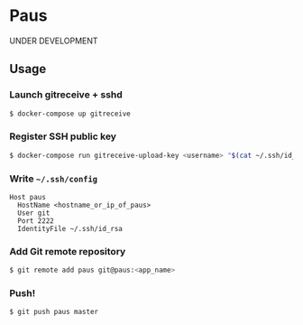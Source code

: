 # Paus

UNDER DEVELOPMENT

## Usage

### Launch gitreceive + sshd

```bash
$ docker-compose up gitreceive
```

### Register SSH public key

```bash
$ docker-compose run gitreceive-upload-key <username> "$(cat ~/.ssh/id_rsa.pub)"
```

### Write `~/.ssh/config`

```
Host paus
  HostName <hostname_or_ip_of_paus>
  User git
  Port 2222
  IdentityFile ~/.ssh/id_rsa
```

### Add Git remote repository

```bash
$ git remote add paus git@paus:<app_name>
```

### Push!

```bash
$ git push paus master
```
